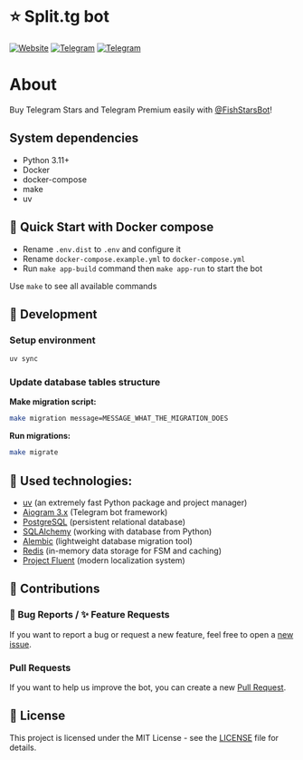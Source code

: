# ⭐️ Split.tg bot
[![Website](https://img.shields.io/badge/Website-split.tg-blue)](https://split.tg)
[![Telegram](https://img.shields.io/badge/Telegram-Bot-blue)](https://t.me/FishStarsBot)
[![Telegram](https://img.shields.io/badge/Telegram-Channel-blue)](https://t.me/SplitTg)
# About
Buy Telegram Stars and Telegram Premium easily with [@FishStarsBot](https://t.me/FishStarsBot)!

## System dependencies
- Python 3.11+
- Docker
- docker-compose
- make
- uv

## 🐳 Quick Start with Docker compose
- Rename `.env.dist` to `.env` and configure it
- Rename `docker-compose.example.yml` to `docker-compose.yml`
- Run `make app-build` command then `make app-run` to start the bot

Use `make` to see all available commands

## 🔧 Development

### Setup environment
```bash
uv sync
```
### Update database tables structure
**Make migration script:**
```bash
make migration message=MESSAGE_WHAT_THE_MIGRATION_DOES
```
**Run migrations:**
```bash
make migrate
```

## 🚀 Used technologies:
- [uv](https://docs.astral.sh/uv/) (an extremely fast Python package and project manager)
- [Aiogram 3.x](https://github.com/aiogram/aiogram) (Telegram bot framework)
- [PostgreSQL](https://www.postgresql.org/) (persistent relational database)
- [SQLAlchemy](https://docs.sqlalchemy.org/en/20/) (working with database from Python)
- [Alembic](https://alembic.sqlalchemy.org/en/latest/) (lightweight database migration tool)
- [Redis](https://redis.io/docs/) (in-memory data storage for FSM and caching)
- [Project Fluent](https://projectfluent.org/) (modern localization system)

## 🤝 Contributions

### 🐛 Bug Reports / ✨ Feature Requests

If you want to report a bug or request a new feature, feel free to open a [new issue](https://github.com/itanarchy/split-bot/issues/new).

### Pull Requests

If you want to help us improve the bot, you can create a new [Pull Request](https://github.com/itanarchy/split-bot/pulls).

## 📝 License

This project is licensed under the MIT License - see the [LICENSE](LICENSE) file for details.
